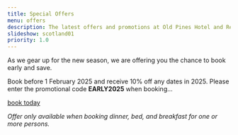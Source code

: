 ```yaml
---
title: Special Offers
menu: offers
description: The latest offers and promotions at Old Pines Hotel and Restaurant in the Scottish Highlands.
slideshow: scotland01
priority: 1.0
---
```


As we gear up for the new season, we are offering you the chance to book early and save.

Book before 1 February 2025 and receive 10% off any dates in 2025. Please enter the promotional code **EARLY2025** when booking...

<a href="${ tacs.root }rooms/booking/" class="button">book today</a>

*Offer only available when booking dinner, bed, and breakfast for one or more persons.*
